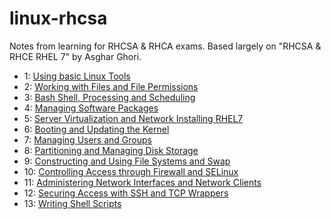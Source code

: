 # linux-rhcsa

Notes from learning for RHCSA &amp; RHCA exams. Based largely on "RHCSA & RHCE RHEL 7" by Asghar Ghori. 

* 1: [Using basic Linux Tools](basic_linux_tools.md)
* 2: [Working with Files and File Permissions](files_and_file_permissions.md)
* 3: [Bash Shell, Processing and Scheduling](bash_processing_scheduling.md)
* 4: [Managing Software Packages](software_packages.md)
* 5: [Server Virtualization and Network Installing RHEL7](server_virtualization_network_installing.md)
* 6: [Booting and Updating the Kernel](booting_kernel_logging.md)
* 7: [Managing Users and Groups](users_and_groups.md)
* 8: [Partitioning and Managing Disk Storage](partitioning_managing_disk_storage.md)
* 9: [Constructing and Using File Systems and Swap](constructing_using_file_systems.md)
* 10: [Controlling Access through Firewall and SELinux](firewall_and_SELinux.md)
* 11: [Administering Network Interfaces and Network Clients](network_interfaces_and_clients.md)
* 12: [Securing Access with SSH and TCP Wrappers](ssh_tcp_wrappers.md)
* 13: [Writing Shell Scripts](writing_shell_scripts.md)